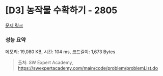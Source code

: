 # [D3] 농작물 수확하기 - 2805 

[문제 링크](https://swexpertacademy.com/main/code/problem/problemDetail.do?contestProbId=AV7GLXqKAWYDFAXB) 

### 성능 요약

메모리: 19,080 KB, 시간: 104 ms, 코드길이: 1,673 Bytes



> 출처: SW Expert Academy, https://swexpertacademy.com/main/code/problem/problemList.do